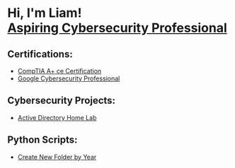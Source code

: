 <h1>Hi, I'm Liam! <br/><a href="https://www.linkedin.com/in/liam-bergerson-123a85216/">Aspiring Cybersecurity Professional</a></h1>

<h2>Certifications:</h2>

- [CompTIA A+ ce Certification](https://www.credly.com/badges/2a13f2c8-6fff-49a6-8411-4964ea9dec7d/linked_in_profile)
- [Google Cybersecurity Professional](https://www.credly.com/badges/b92d00aa-5597-41d4-8c68-8aefedcab180/public_url)


<h2>Cybersecurity Projects:</h2>

- [Active Directory Home Lab](https://github.com/liambergerson1/ActiveDirectoryLab)

<h2>Python Scripts:</h2>

- [Create New Folder by Year](https://github.com/liambergerson1/PythonYearFolderScript)


<!--
Here are some ideas to get you started:

- 🔭 I’m currently working on ...
- 🌱 I’m currently learning ...
- 👯 I’m looking to collaborate on ...
- 🤔 I’m looking for help with ...
- 💬 Ask me about ...
- 📫 How to reach me: ...
- 😄 Pronouns: ...
- ⚡ Fun fact: ...
-->
